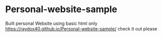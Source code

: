 # Personal-website-sample
Built personal Website using basic html only https://raydox40.github.io/Personal-website-sample/ check it out please
